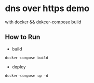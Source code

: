 # dns over https demo

with docker && dokcer-compose build

## How to Run

* build

```code
docker-compose build
```

* deploy

```code
docker-compose up -d
```
